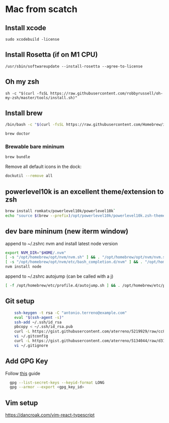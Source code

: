 # Mac from scatch

## Install xcode

`sudo xcodebuild -license`

## Install Rosetta (if on M1 CPU)

`/usr/sbin/softwareupdate --install-rosetta --agree-to-license`

## Oh my zsh

`sh -c "$(curl -fsSL https://raw.githubusercontent.com/robbyrussell/oh-my-zsh/master/tools/install.sh)"`

## Install brew

```bash
/bin/bash -c "$(curl -fsSL https://raw.githubusercontent.com/Homebrew/install/HEAD/install.sh)"

brew doctor
```

### Brewable bare mininum

```bash
brew bundle
```

Remove all default icons in the dock:

```bash
dockutil --remove all
```

## powerlevel10k is an excellent theme/extension to zsh

```bash
brew install romkatv/powerlevel10k/powerlevel10k`
echo "source $(brew --prefix)/opt/powerlevel10k/powerlevel10k.zsh-theme" >>~/.zshrc`
```

## dev bare mininum (new iterm window)

append to ~/.zshrc nvm and install latest node version

```bash
export NVM_DIR="$HOME/.nvm"
[ -s "/opt/homebrew/opt/nvm/nvm.sh" ] && . "/opt/homebrew/opt/nvm/nvm.sh"  # This loads nvm
[ -s "/opt/homebrew/opt/nvm/etc/bash_completion.d/nvm" ] && . "/opt/homebrew/opt/nvm/etc/bash_completion.d/nvm"  # This loads nvm bash_completionsource ~/.zshrc
nvm install node
```
append to ~/.zshrc autojump (can be called with a j) 
  ```bash
  [ -f /opt/homebrew/etc/profile.d/autojump.sh ] && . /opt/homebrew/etc/profile.d/autojump.sh
  ```

## Git setup

```bash
    ssh-keygen -t rsa -C "antonio.terreno@example.com"
    eval "$(ssh-agent -s)"
    ssh-add ~/.ssh/id_rsa
    pbcopy < ~/.ssh/id_rsa.pub
    curl -L https://gist.githubusercontent.com/aterreno/5219929/raw/cc8fcbf5a6a496de381c7124d0e21cc241f87843/.gitconfig > ~/.gitconfig
    vi ~/.gitconfig
    curl -L https://gist.githubusercontent.com/aterreno/5134044/raw/d31e8ca14eb895e77a85652da3869dc29af38f8a/.gitignore > ~/.gitignore
    vi ~/.gitignore
```

## Add GPG Key 

Follow [this](https://docs.github.com/en/github/authenticating-to-github/generating-a-new-gpg-key) guide

```bash
  gpg --list-secret-keys --keyid-format LONG
  gpg --armor --export <gpg_key_id>  
```

## Vim setup

https://dancroak.com/vim-react-typescript
